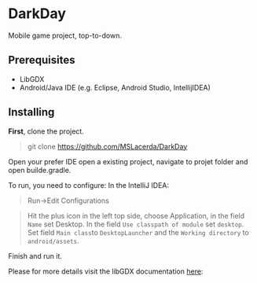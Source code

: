 # DarkDay

Mobile game project, top-to-down.

## Prerequisites
* LibGDX
* Android/Java IDE (e.g. Eclipse, Android Studio, IntellijIDEA)

## Installing

**First**, clone the project.

>git clone https://github.com/MSLacerda/DarkDay

Open your prefer IDE open a existing project, navigate to projet folder and open builde.gradle.

To run, you need to configure:
In the IntelliJ IDEA:
    
>Run->Edit Configurations

>Hit the plus icon in the left top side, choose Application, in the field `Name` set Desktop.
In the field `Use classpath of module` set `desktop`. Set field `Main class`to `DesktopLauncher` and the `Working
directory` to `android/assets`.

Finish and run it.


Please for more details visit the libGDX documentation [here](https://github.com/libgdx/libgdx/wiki/):




